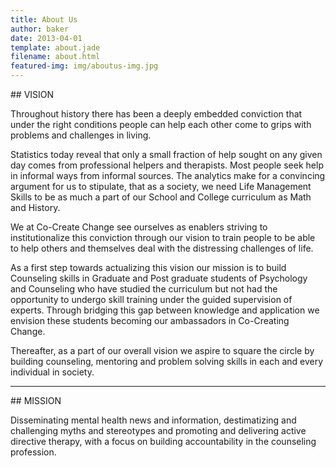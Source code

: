 ```yaml
---
title: About Us
author: baker
date: 2013-04-01
template: about.jade
filename: about.html
featured-img: img/aboutus-img.jpg
---
```



<section id='vision'>
## VISION

Throughout history there has been a deeply embedded conviction that under the right conditions people can help each other come to grips with problems and challenges in living.

 

Statistics today reveal that only a small fraction of help sought on any given day comes from professional helpers and therapists. Most people seek help in informal ways from informal sources. The analytics make for a convincing argument for us to stipulate, that as a society, we need Life Management Skills to be as much a part of our School and College curriculum as Math and History.

 

We at Co-Create Change see ourselves as enablers striving to institutionalize this conviction through our vision to train people to be able to help others and themselves deal with the distressing challenges of life.


 

As a first step towards actualizing this vision our mission is to build Counseling skills in Graduate and Post graduate students of Psychology and Counseling who have studied the curriculum but not had the opportunity to undergo skill training under the guided supervision of experts. Through bridging this gap between knowledge and application we envision these students becoming our ambassadors in Co-Creating Change.

 


Thereafter, as a part of our overall vision we aspire to square the circle by building counseling, mentoring and problem solving skills in each and every individual in society.

-----
<section id='mission'>
## MISSION

Disseminating   mental   health   news   and   information,  destimatizing and challenging myths and stereotypes and promoting and delivering active directive therapy, with a focus on building accountability in the counseling profession.

